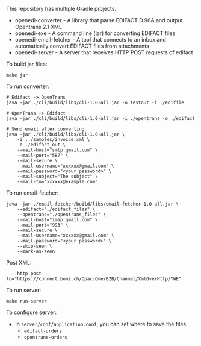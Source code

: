 This repository has multiple Gradle projects.

- openedi-converter - A library that parse EDIFACT D.96A and output Opentrans 2.1 XML
- openedi-exe - A command line (jar) for converting EDIFACT files
- openedi-email-fetcher - A tool that connects to an inbox and automatically convert EDIFACT files from attachments
- openedi-server - A server that receives HTTP POST requests of edifact

To build jar files:

```
make jar
```

To run converter:

```
# Edifact -> OpenTrans
java -jar ./cli/build/libs/cli-1.0-all.jar -o testout -i ./edifile

# OpenTrans -> Edifact
java -jar ./cli/build/libs/cli-1.0-all.jar -i ./opentrans -o ./edifact

# Send email after converting
java -jar ./cli/build/libs/cli-1.0-all.jar \
	-i ../samples/invoice.xml \
	-o ./edifact_out \
	--mail-host="smtp.gmail.com" \
	--mail-port="587" \
	--mail-secure \
	--mail-username="xxxxxx@gmail.com" \
	--mail-password="<your password>" \
	--mail-subject="The subject" \
	--mail-to="xxxxxx@example.com"
```

To run email-fetcher:

```
java -jar ./email-fetcher/build/libs/email-fetcher-1.0-all.jar \
	--edifact="./edifact_files" \
	--opentrans="./opentrans_files" \
	--mail-host="imap.gmail.com" \
	--mail-port="993" \
	--mail-secure \
	--mail-username="xxxxxx@gmail.com" \
	--mail-password="<your password>" \
	--skip-seen \
	--mark-as-seen
```

Post XML:
```
  --http-post-to="https://connect.boni.ch/OpaccOne/B2B/Channel/XmlOverHttp/YWE"
```

To run server:

```
make run-server
```

To configure server:
- In `server/conf/application.conf`, you can set where to save the files
  - `edifact-orders`
  - `opentrans-orders`
